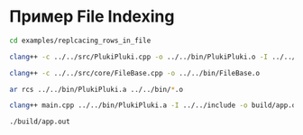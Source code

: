 # Пример File Indexing

```bash
cd examples/replcacing_rows_in_file
```

```bash
clang++ -c ../../src/PlukiPluki.cpp -o ../../bin/PlukiPluki.o -I ../../include
```

```bash
clang++ -c ../../src/core/FileBase.cpp -o ../../bin/FileBase.o
```

```bash
ar rcs ../../bin/PlukiPluki.a ../../bin/*.o 
```

```bash
clang++ main.cpp ../../bin/PlukiPluki.a -I ../../include -o build/app.out
```

```bash
./build/app.out
```